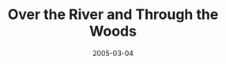 ---
title: Over the River and Through the Woods
date: 2005-03-04
closing_date: 2005-03-19
layout: productions
featured_image: 
image_caption:
image_credit:
playbill: 
category: 
Theatre: Theatre Jacksonville
Venue: Little Theatre
cast:
  Nick Cristano: Michael Smithgall
  Frank Gianelli: Russ Kirk
  Aida Gianelli: Susan Carcaba
  Nunzio Cristano: Mark Wright
  Emma Cristano: Susan Pope
  Caitlin O'Hare: Tina Moroni
crew:
  Artistic Director: Jean Tait
  Technical Direcor: Jeffery L. Wagoner
  Scenic Design: Kelly J. Wagoner
  Lighting Design: Jeffery L. Wagoner
  Costume Design: Audrey Wagner
  Stage Manager: Michelle Simkulet
  Assistant Technical Director: Peter van Vliet
  Assistant Stage Manager: Sara Green
  Set Dressings: Kelly J. Wagoner
  Properties: Carole Ficheria
  Sound Design: 
    - Michelle Simkulet
    - Jean Tait
  Light Board Operation: Gloria Pepe
  Sound Board Operator: Michelle Simkulet
  Running Crew: Carole Ficheria
  Set Construction: 
    - Nicole Blue
    - Jon Brenan
    - Emily Cabrera 
    - Laura Hutton
    - Gloria Pepe
    - Peter van Vliet
    - Kelly J. Wagoner
external_links:
---